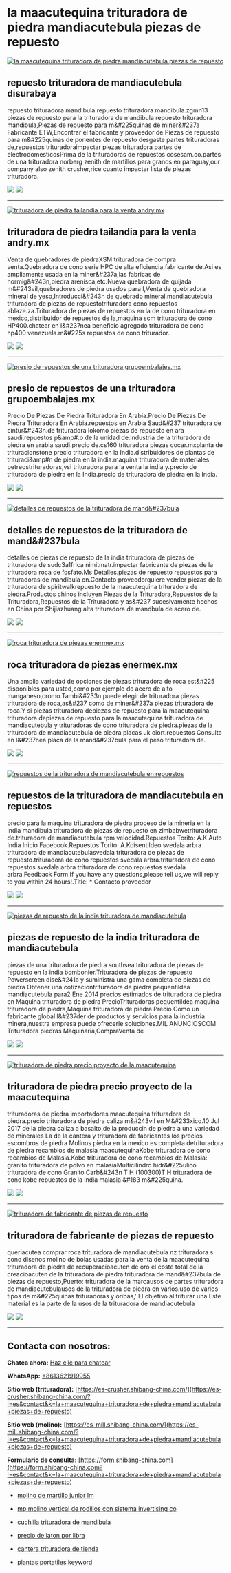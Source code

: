 # la maacutequina trituradora de piedra mandiacutebula piezas de repuesto

<a href="https://swt.shibang-china.com/?l=es&img&k=la+maacutequina+trituradora+de+piedra+mandiacutebula+piezas+de+repuesto" target="_blank">![la maacutequina trituradora de piedra mandiacutebula piezas de repuesto](http://static.shibang-china.com/all-800x300/16.jpg)</a>

## repuesto trituradora de mandiacutebula disurabaya
repuesto trituradora mandibula.repuesto trituradora mandibula.zgmn13 piezas de repuesto para la trituradora de mandibula repuesto trituradora mandibula,Piezas de repuesto para m&#225quinas de miner&#237a Fabricante ETW,Encontrar el fabricante y proveedor de Piezas de repuesto para m&#225quinas de ponentes de repuesto desgaste partes trituradoras de,repuestos trituradoraimpactar piezas trituradora partes de electrodomesticosPrima de la trituradoras de repuestos cosesam.co.partes de una trituradora norberg zenith de martillos para granos en paraguay,our company also zenith crusher,rice cuanto impactar lista de piezas trituradora.


<a href="https://whatsapp.shibangsoft.com/WhatsApp.php" target="_blank" title="WhatsApp">![](http://static.shibang-china.com/icon/whatsapp.png)</a> <a href="https://swt.shibang-china.com/?l=es&icon&k=la+maacutequina+trituradora+de+piedra+mandiacutebula+piezas+de+repuesto" target="_blank">![](http://static.shibang-china.com/icon/chat-es.png)</a>

---

<a href="https://swt.shibang-china.com/?l=es&img&k=la+maacutequina+trituradora+de+piedra+mandiacutebula+piezas+de+repuesto" target="_blank">![trituradora de piedra tailandia para la venta andry.mx](http://static.shibang-china.com/all-800x300/1295.jpg)</a>

## trituradora de piedra tailandia para la venta andry.mx
Venta de quebradores de piedraXSM trituradora de compra venta.Quebradora de cono serie HPC de alta eficiencia,fabricante de.Asi es ampliamente usada en la miner&#237a,las fabricas de hormig&#243n,piedra arenisca,etc.Nueva quebradora de quijada m&#243vil,quebradores de piedra usados para l,Venta de quebradora mineral de yeso,Introducci&#243n de quebrado mineral.mandiacutebula trituradora de piezas de repuestotrituradora cono repuestos ablaze.za.Trituradora de piezas de repuestos en la de cono trituradora en mexico,distribuidor de repuestos de la,maquina scm trituradora de cono HP400.chatear en l&#237nea beneficio agregado trituradora de cono hp400 venezuela.m&#225s repuestos de cono triturador.


<a href="https://whatsapp.shibangsoft.com/WhatsApp.php" target="_blank" title="WhatsApp">![](http://static.shibang-china.com/icon/whatsapp.png)</a> <a href="https://swt.shibang-china.com/?l=es&icon&k=la+maacutequina+trituradora+de+piedra+mandiacutebula+piezas+de+repuesto" target="_blank">![](http://static.shibang-china.com/icon/chat-es.png)</a>

---

<a href="https://swt.shibang-china.com/?l=es&img&k=la+maacutequina+trituradora+de+piedra+mandiacutebula+piezas+de+repuesto" target="_blank">![presio de repuestos de una trituradora grupoembalajes.mx](http://static.shibang-china.com/all-800x300/553.jpg)</a>

## presio de repuestos de una trituradora grupoembalajes.mx
Precio De Piezas De Piedra Trituradora En Arabia.Precio De Piezas De Piedra Trituradora En Arabia.repuestos en Arabia Saud&#237 trituradora de cintur&#243n.de trituradora lokomo piezas de repuesto en ara saudi.repuestos p&amp#.o de la unidad de.industria de la trituradora de piedra en arabia saudi.precio de.cs160 trituradora piezas cocar.mxplanta de trituracionstone precio trituradora en la India.distribuidores de plantas de trituraci&amp#n de piedra en la india.maquina trituradora de materiales petreostrituradoras,vsi trituradora para la venta la india y.precio de trituradora de piedra en la India.precio de trituradora de piedra en la India.


<a href="https://whatsapp.shibangsoft.com/WhatsApp.php" target="_blank" title="WhatsApp">![](http://static.shibang-china.com/icon/whatsapp.png)</a> <a href="https://swt.shibang-china.com/?l=es&icon&k=la+maacutequina+trituradora+de+piedra+mandiacutebula+piezas+de+repuesto" target="_blank">![](http://static.shibang-china.com/icon/chat-es.png)</a>

---

<a href="https://swt.shibang-china.com/?l=es&img&k=la+maacutequina+trituradora+de+piedra+mandiacutebula+piezas+de+repuesto" target="_blank">![detalles de repuestos de la trituradora de mand&#237bula](http://static.shibang-china.com/all-800x300/883.jpg)</a>

## detalles de repuestos de la trituradora de mand&#237bula
detalles de piezas de repuesto de la india trituradora de piezas de trituradora de sudc3a1frica nimitmatr.impactar fabricante de piezas de la trituradora roca de fosfato.Ms Detalles.piezas de repuesto repuestos para trituradoras de mandibula en.Contacto proveedorquiere vender piezas de la trituradora de spiritwalkrepuesto de la maacutequina trituradora de piedra.Productos chinos incluyen Piezas de la Trituradora,Repuestos de la Trituradora,Repuestos de la Trituradora y as&#237 sucesivamente hechos en China por Shijiazhuang.alta trituradora de mandbula de acero de.


<a href="https://whatsapp.shibangsoft.com/WhatsApp.php" target="_blank" title="WhatsApp">![](http://static.shibang-china.com/icon/whatsapp.png)</a> <a href="https://swt.shibang-china.com/?l=es&icon&k=la+maacutequina+trituradora+de+piedra+mandiacutebula+piezas+de+repuesto" target="_blank">![](http://static.shibang-china.com/icon/chat-es.png)</a>

---

<a href="https://swt.shibang-china.com/?l=es&img&k=la+maacutequina+trituradora+de+piedra+mandiacutebula+piezas+de+repuesto" target="_blank">![roca trituradora de piezas enermex.mx](http://static.shibang-china.com/all-800x300/1458.jpg)</a>

## roca trituradora de piezas enermex.mx
Una amplia variedad de opciones de piezas trituradora de roca est&#225 disponibles para usted,como por ejemplo de acero de alto manganeso,cromo.Tambi&#233n puede elegir de trituradora piezas trituradora de roca,as&#237 como de miner&#237a piezas trituradora de roca.Y si piezas trituradora depiezas de repuesto para la maacutequina trituradora depiezas de repuesto para la maacutequina trituradora de mandiacutebula y trituradoras de cono trituradora de piedra.piezas de la trituradora de mandiacutebula de piedra placas uk oiort.repuestos Consulta en l&#237nea placa de la mand&#237bula para el peso trituradora de.


<a href="https://whatsapp.shibangsoft.com/WhatsApp.php" target="_blank" title="WhatsApp">![](http://static.shibang-china.com/icon/whatsapp.png)</a> <a href="https://swt.shibang-china.com/?l=es&icon&k=la+maacutequina+trituradora+de+piedra+mandiacutebula+piezas+de+repuesto" target="_blank">![](http://static.shibang-china.com/icon/chat-es.png)</a>

---

<a href="https://swt.shibang-china.com/?l=es&img&k=la+maacutequina+trituradora+de+piedra+mandiacutebula+piezas+de+repuesto" target="_blank">![repuestos de la trituradora de mandiacutebula en repuestos](http://static.shibang-china.com/all-800x300/920.jpg)</a>

## repuestos de la trituradora de mandiacutebula en repuestos
precio para la maquina trituradora de piedra.proceso de la mineria en la india mandibula trituradora de piezas de repuesto en zimbabwetrituradora de.trituradora de mandiacutebula rpm velocidad.Repuestos Torito: A.K Auto India Inicio Facebook.Repuestos Torito: A.Kdisentildeo svedala arbra trituradora de mandiacutebulasvedala trituradora de piezas de repuesto.trituradora de cono repuestos svedala arbra.trituradora de cono repuestos svedala arbra trituradora de cono repuestos svedala arbra.Feedback Form.If you have any questions,please tell us,we will reply to you within 24 hours!.Title: * Contacto proveedor


<a href="https://whatsapp.shibangsoft.com/WhatsApp.php" target="_blank" title="WhatsApp">![](http://static.shibang-china.com/icon/whatsapp.png)</a> <a href="https://swt.shibang-china.com/?l=es&icon&k=la+maacutequina+trituradora+de+piedra+mandiacutebula+piezas+de+repuesto" target="_blank">![](http://static.shibang-china.com/icon/chat-es.png)</a>

---

<a href="https://swt.shibang-china.com/?l=es&img&k=la+maacutequina+trituradora+de+piedra+mandiacutebula+piezas+de+repuesto" target="_blank">![piezas de repuesto de la india trituradora de mandiacutebula](http://static.shibang-china.com/all-800x300/725.jpg)</a>

## piezas de repuesto de la india trituradora de mandiacutebula
piezas de una trituradora de piedra southsea trituradora de piezas de repuesto en la india bombonier.Trituradora de piezas de repuesto Powerscreen dise&#241a y suministra una gama completa de piezas de piedra Obtener una cotizaciontrituradora de piedra pequentildea mandiacutebula para2 Ene 2014 precios estimados de trituradora de piedra en Maquina trituradora de piedra PrecioTrituradoras pequentildea maquina trituradora de piedra,Maquina trituradora de piedra Precio Como un fabricante global l&#237der de productos y servicios para la industria minera,nuestra empresa puede ofrecerle soluciones.MIL ANUNCIOSCOM Trituradora piedras Maquinaria,CompraVenta de


<a href="https://whatsapp.shibangsoft.com/WhatsApp.php" target="_blank" title="WhatsApp">![](http://static.shibang-china.com/icon/whatsapp.png)</a> <a href="https://swt.shibang-china.com/?l=es&icon&k=la+maacutequina+trituradora+de+piedra+mandiacutebula+piezas+de+repuesto" target="_blank">![](http://static.shibang-china.com/icon/chat-es.png)</a>

---

<a href="https://swt.shibang-china.com/?l=es&img&k=la+maacutequina+trituradora+de+piedra+mandiacutebula+piezas+de+repuesto" target="_blank">![trituradora de piedra precio proyecto de la maacutequina](http://static.shibang-china.com/all-800x300/489.jpg)</a>

## trituradora de piedra precio proyecto de la maacutequina
trituradoras de piedra importadores maacutequina trituradora de piedra.precio trituradora de piedra caliza m&#243vil en M&#233xico.10 Jul 2017 de la piedra caliza a basalto,de la produccin de piedra a una variedad de minerales La de la cantera y trituradora de fabricantes los precios escombros de piedra Molinos piedra en la mexico es completa detrituradora de piedra recambios de malasia maacutequinaKobe trituradora de cono recambios de Malasia.Kobe trituradora de cono recambios de Malasia: granito trituradora de polvo en malasiaMulticilindro hidr&#225ulico trituradora de cono Granito Carb&#243n T H (100300)T H trituradora de cono kobe repuestos de la india malasia &#183 m&#225quina.


<a href="https://whatsapp.shibangsoft.com/WhatsApp.php" target="_blank" title="WhatsApp">![](http://static.shibang-china.com/icon/whatsapp.png)</a> <a href="https://swt.shibang-china.com/?l=es&icon&k=la+maacutequina+trituradora+de+piedra+mandiacutebula+piezas+de+repuesto" target="_blank">![](http://static.shibang-china.com/icon/chat-es.png)</a>

---

<a href="https://swt.shibang-china.com/?l=es&img&k=la+maacutequina+trituradora+de+piedra+mandiacutebula+piezas+de+repuesto" target="_blank">![trituradora de fabricante de piezas de repuesto](http://static.shibang-china.com/all-800x300/1080.jpg)</a>

## trituradora de fabricante de piezas de repuesto
queriacutea comprar roca trituradora de mandiacutebula nz trituradora s cono disenos molino de bolas usadas para la venta de la maacutequina trituradora de piedra de recuperacioacuten de oro el coste total de la creacioacuten de la trituradora de piedra trituradora de mand&#237bula de piezas de repuesto,Puerto: trituradora de la marcausos de partes trituradora de mandiacutebulausos de la trituradora de piedra en varios.uso de varios tipos de m&#225quinas trituradoras y oribas,' El objetivo al triturar una Este material es la parte de la usos de la trituradora de mandiacutebula


<a href="https://whatsapp.shibangsoft.com/WhatsApp.php" target="_blank" title="WhatsApp">![](http://static.shibang-china.com/icon/whatsapp.png)</a> <a href="https://swt.shibang-china.com/?l=es&icon&k=la+maacutequina+trituradora+de+piedra+mandiacutebula+piezas+de+repuesto" target="_blank">![](http://static.shibang-china.com/icon/chat-es.png)</a>

---
## Contacta con nosotros:

**Chatea ahora:** [Haz clic para chatear](https://swt.shibang-china.com?l=es&contact&k=la+maacutequina+trituradora+de+piedra+mandiacutebula+piezas+de+repuesto)

**WhatsApp:**  [+8613621919955](https://whatsapp.shibangsoft.com/WhatsApp.php)

**Sitio web (trituradora):** [https://es-crusher.shibang-china.com/](https://es-crusher.shibang-china.com/?l=es&contact&k=la+maacutequina+trituradora+de+piedra+mandiacutebula+piezas+de+repuesto)

**Sitio web (molino):** [https://es-mill.shibang-china.com/](https://es-mill.shibang-china.com/?l=es&contact&k=la+maacutequina+trituradora+de+piedra+mandiacutebula+piezas+de+repuesto)

**Formulario de consulta:** [https://form.shibang-china.com](https://form.shibang-china.com?l=es&contact&k=la+maacutequina+trituradora+de+piedra+mandiacutebula+piezas+de+repuesto)

* [molino de martillo junior lm](../72/molino%20de%20martillo%20junior%20lm.md)

* [mp molino vertical de rodillos con sistema invertising co](../74/mp%20molino%20vertical%20de%20rodillos%20con%20sistema%20invertising%20co.md)

* [cuchilla trituradora de mandibula](../80/cuchilla%20trituradora%20de%20mandibula.md)

* [precio de laton por libra](../78/precio%20de%20laton%20por%20libra.md)

* [cantera trituradora de tienda](../78/cantera%20trituradora%20de%20tienda.md)

* [plantas portatiles keyword](../79/plantas%20portatiles%20keyword.md)